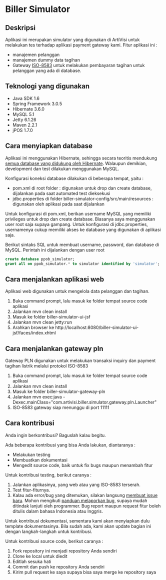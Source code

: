 Biller Simulator
================


Deskripsi
----------------

Aplikasi ini merupakan simulator yang digunakan di ArtiVisi untuk melakukan tes terhadap aplikasi payment gateway kami.
Fitur aplikasi ini :

*  manajemen pelanggan
*  manajemen dummy data tagihan
*  Gateway [ISO-8583](http://en.wikipedia.org/wiki/ISO_8583) untuk melakukan pembayaran tagihan untuk pelanggan yang ada di database.


Teknologi yang digunakan
------------------------

*  Java SDK 1.6
*  Spring Framework 3.0.5
*  Hibernate 3.6.0
*  MySQL 5.1
*  Jetty 6.1.26
*  Maven 2.2.1
*  jPOS 1.7.0

Cara menyiapkan database
-----------------------------
Aplikasi ini menggunakan Hibernate, sehingga secara teoritis mendukung [semua database yang didukung oleh Hibernate](http://docs.jboss.org/hibernate/core/3.6/reference/en-US/html/session-configuration.html#configuration-optional-dialects). Walaupun demikian, development dan test dilakukan menggunakan MySQL.

Konfigurasi koneksi database dilakukan di beberapa tempat, yaitu :
*  pom.xml di root folder : digunakan untuk drop dan create database, dijalankan pada saat automated test dieksekusi
*  jdbc.properties di folder biller-simulator-config/src/main/resources : digunakan oleh aplikasi pada saat dijalankan

Untuk konfigurasi di pom.xml, berikan username MySQL yang memiliki privileges untuk drop dan create database. Biasanya saya menggunakan user root saja supaya gampang.
Untuk konfigurasi di jdbc.properties, usernamenya cukup memiliki akses ke database yang digunakan di aplikasi saja.

Berikut sintaks SQL untuk membuat username, password, dan database di MySQL. Perintah ini dijalankan dengan user root

```sql
create database ppob_simulator;
grant all on ppob_simulator.* to simulator identified by 'simulator';
```

Cara menjalankan aplikasi web
-----------------------------

Aplikasi web digunakan untuk mengelola data pelanggan dan tagihan.

1. Buka command prompt, lalu masuk ke folder tempat source code aplikasi
2. Jalankan mvn clean install
3. Masuk ke folder biller-simulator-ui-jsf
4. Jalankan mvn clean jetty:run
5. Arahkan browser ke http://localhost:8080/biller-simulator-ui-jsf/faces/index.xhtml

Cara menjalankan gateway pln
-----------------------------

Gateway PLN digunakan untuk melakukan transaksi inquiry dan payment tagihan listrik melalui protokol ISO-8583

1. Buka command prompt, lalu masuk ke folder tempat source code aplikasi
2. Jalankan mvn clean install
3. Masuk ke folder biller-simulator-gateway-pln
4. Jalankan mvn exec:java -Dexec.mainClass="com.artivisi.biller.simulator.gateway.pln.Launcher"
5. ISO-8583 gateway siap menunggu di port 11111

Cara kontribusi
---------------
Anda ingin berkontribusi? Baguslah kalau begitu.

Ada beberapa kontribusi yang bisa Anda lakukan, diantaranya :

*  Melakukan testing
*  Membuatkan dokumentasi
*  Mengedit source code, baik untuk fix bugs maupun menambah fitur

Untuk kontribusi testing, berikut caranya :

1. Jalankan aplikasinya, yang web atau yang ISO-8583 terserah.
2. Test fitur-fiturnya.
3. Kalau ada error/bug yang ditemukan, silakan langsung [membuat issue baru](https://github.com/artivisi/biller-simulator/issues/new).
Mohon mengikuti [panduan melaporkan bug](http://endy.artivisi.com/blog/java/tips-melaporkan-error/), supaya mudah ditindak lanjuti oleh programmer.
Bug report maupun request fitur boleh ditulis dalam bahasa Indonesia atau Inggris.

Untuk kontribusi dokumentasi, sementara kami akan menyiapkan dulu template dokumentasinya.
Bila sudah ada, kami akan update bagian ini dengan langkah-langkah untuk kontribusi.

Untuk kontribusi source code, berikut caranya :

1. Fork repository ini menjadi repository Anda sendiri
2. Clone ke local untuk diedit
3. Editlah sesuka hati
4. Commit dan push ke repository Anda sendiri
5. Kirim pull request ke saya supaya bisa saya merge ke repository saya

